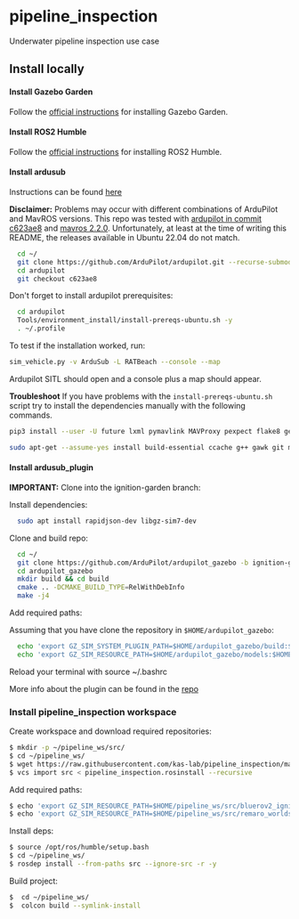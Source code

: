 # pipeline_inspection
Underwater pipeline inspection use case

## Install locally

#### Install Gazebo Garden

Follow the [official instructions](https://gazebosim.org/docs/garden/install_ubuntu) for installing Gazebo Garden.

#### Install ROS2 Humble

Follow the [official instructions](https://docs.ros.org/en/humble/Installation/Ubuntu-Install-Debians.html) for installing ROS2 Humble.

#### Install ardusub

Instructions can be found [here](https://ardupilot.org/dev/docs/building-setup-linux.html#building-setup-linux)

**Disclaimer:**
Problems may occur with different combinations of ArduPilot and MavROS versions. This repo was tested with [ardupilot in commit c623ae8](https://github.com/ArduPilot/ardupilot/tree/c623ae8b82db4d7e195f4b757e2ae5d049f941e5) and [mavros 2.2.0](https://github.com/mavlink/mavros/tree/686bd833e7d6ea5542977178872762dfbec5ed89). Unfortunately, at least at the time of writing this README, the releases available in Ubuntu 22.04 do not match.

```Bash
  cd ~/
  git clone https://github.com/ArduPilot/ardupilot.git --recurse-submodules
  cd ardupilot
  git checkout c623ae8
```

Don't forget to install ardupilot prerequisites:

```Bash
  cd ardupilot
  Tools/environment_install/install-prereqs-ubuntu.sh -y
  . ~/.profile
```

To test if the installation worked, run:

```Bash
sim_vehicle.py -v ArduSub -L RATBeach --console --map
```

Ardupilot SITL should open and a console plus a map should appear.

**Troubleshoot**
If you have problems with the `install-prereqs-ubuntu.sh` script try to install the dependencies manually with the following commands.

```Bash
pip3 install --user -U future lxml pymavlink MAVProxy pexpect flake8 geocoder empy dronecan pygame intelhex
```

```Bash
sudo apt-get --assume-yes install build-essential ccache g++ gawk git make wget python-is-python3 libtool libxml2-dev libxslt1-dev python3-dev python3-pip python3-setuptools python3-numpy python3-pyparsing python3-psutil xterm python3-matplotlib python3-serial python3-scipy python3-opencv libcsfml-dev libcsfml-audio2.5 libcsfml-dev libcsfml-graphics2.5 libcsfml-network2.5 libcsfml-system2.5 libcsfml-window2.5 libsfml-audio2.5 libsfml-dev libsfml-graphics2.5 libsfml-network2.5 libsfml-system2.5 libsfml-window2.5 python3-yaml libpython3-stdlib python3-wxgtk4.0 fonts-freefont-ttf libfreetype6-dev libpng16-16 libportmidi-dev libsdl-image1.2-dev libsdl-mixer1.2-dev libsdl-ttf2.0-dev libsdl1.2-dev libtool-bin g++-arm-linux-gnueabihf lcov gcovr
```

#### Install ardusub_plugin

**IMPORTANT:** Clone into the ignition-garden branch:

Install dependencies:

```Bash
  sudo apt install rapidjson-dev libgz-sim7-dev
```

Clone and build repo:

```Bash
  cd ~/
  git clone https://github.com/ArduPilot/ardupilot_gazebo -b ignition-garden
  cd ardupilot_gazebo
  mkdir build && cd build
  cmake .. -DCMAKE_BUILD_TYPE=RelWithDebInfo
  make -j4
```

Add required paths:

Assuming that you have clone the repository in `$HOME/ardupilot_gazebo`:
```bash
  echo 'export GZ_SIM_SYSTEM_PLUGIN_PATH=$HOME/ardupilot_gazebo/build:${GZ_SIM_SYSTEM_PLUGIN_PATH}' >> ~/.bashrc
  echo 'export GZ_SIM_RESOURCE_PATH=$HOME/ardupilot_gazebo/models:$HOME/ardupilot_gazebo/worlds:${GZ_SIM_RESOURCE_PATH}' >> ~/.bashrc
```

Reload your terminal with source ~/.bashrc

More info about the plugin can be found in the [repo](https://github.com/ArduPilot/ardupilot_gazebo/tree/ignition-garden)

### Install pipeline_inspection workspace

Create workspace and download required repositories:
```Bash
$ mkdir -p ~/pipeline_ws/src/
$ cd ~/pipeline_ws/
$ wget https://raw.githubusercontent.com/kas-lab/pipeline_inspection/main/pipeline_inspection.rosinstall
$ vcs import src < pipeline_inspection.rosinstall --recursive
```

Add required paths:
```Bash
$ echo 'export GZ_SIM_RESOURCE_PATH=$HOME/pipeline_ws/src/bluerov2_ignition/models:$HOME/pipeline_ws/src/bluerov2_ignition/worlds:${GZ_SIM_RESOURCE_PATH}' >> ~/.bashrc
$ echo 'export GZ_SIM_RESOURCE_PATH=$HOME/pipeline_ws/src/remaro_worlds/models:$HOME/pipeline_ws/src/remaro_worlds/worlds:${GZ_SIM_RESOURCE_PATH}' >> ~/.bashrc
```

Install deps:
```Bash
$ source /opt/ros/humble/setup.bash
$ cd ~/pipeline_ws/
$ rosdep install --from-paths src --ignore-src -r -y
```

Build project:
```Bash
$  cd ~/pipeline_ws/
$  colcon build --symlink-install
```
